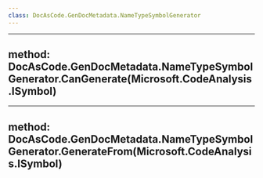 ```yaml
---
class: DocAsCode.GenDocMetadata.NameTypeSymbolGenerator
---
```


---
method: DocAsCode.GenDocMetadata.NameTypeSymbolGenerator.CanGenerate(Microsoft.CodeAnalysis.ISymbol)
---

---
method: DocAsCode.GenDocMetadata.NameTypeSymbolGenerator.GenerateFrom(Microsoft.CodeAnalysis.ISymbol)
---

